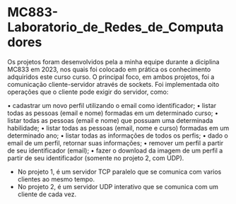 # MC883-Laboratorio_de_Redes_de_Computadores
Os projetos foram desenvolvidos pela a minha equipe durante a diciplina MC833 em 2023, nos quais foi colocado em prática os conhecimento adquiridos este curso curso.
O principal foco, em ambos projetos, foi a comunicação cliente-servidor através de sockets. Foi implementada oito operações que o cliente pode exigir do servidor, como:

• cadastrar um novo perfil utilizando o email como identificador;
• listar todas as pessoas (email e nome) formadas em um determinado curso;
• listar todas as pessoas (email e nome) que possuam uma determinada habilidade;
• listar todas as pessoas (email, nome e curso) formadas em um determinado ano;
• listar todas as informações de todos os perfis;
• dado o email de um perfil, retornar suas informações;
• remover um perfil a partir de seu identificador (email);
• fazer o download da imagem de um perfil a partir de seu identificador (somente no projeto
2, com UDP).

* No projeto 1, é um servidor TCP paralelo que se comunica com varios clientes ao mesmo tempo.
* No projeto 2, é um servidor UDP interativo que se comunica com um cliente de cada vez.
